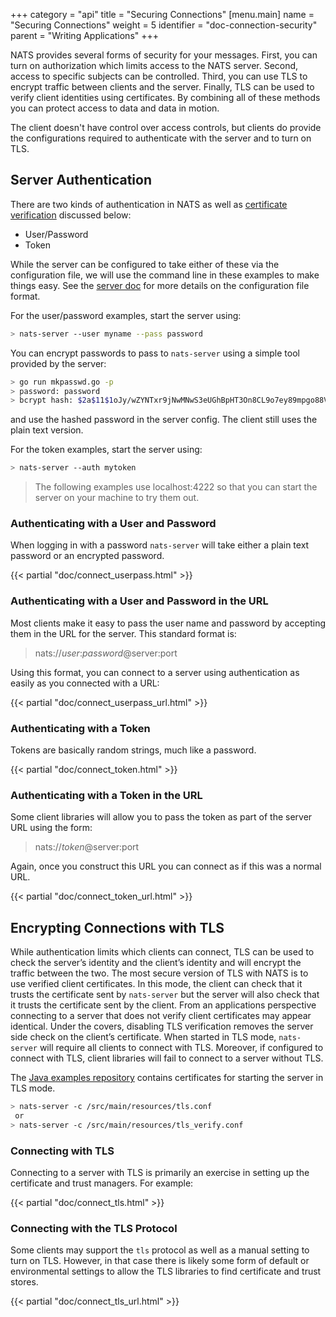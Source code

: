 +++
category = "api"
title = "Securing Connections"
[menu.main]
    name = "Securing Connections"
    weight = 5
    identifier = "doc-connection-security"
    parent = "Writing Applications"
+++

NATS provides several forms of security for your messages. First, you can turn on authorization which limits access to the NATS server. Second, access to specific subjects can be controlled. Third, you can use TLS to encrypt traffic between clients and the server. Finally, TLS can be used to verify client identities using certificates. By combining all of these methods you can protect access to data and data in motion.

The client doesn't have control over access controls, but clients do provide the configurations required to authenticate with the server and to turn on TLS.

## Server Authentication

There are two kinds of authentication in NATS as well as [certificate verification](#encrypting-connections-with-tls) discussed below:

* User/Password
* Token

While the server can be configured to take either of these via the configuration file, we will use the command line in these examples to make things easy. See the [server doc](/documentation/managing_the_server/authentication/) for more details on the configuration file format.

For the user/password examples, start the server using:

```sh
> nats-server --user myname --pass password
```

You can encrypt passwords to pass to `nats-server` using a simple tool provided by the server:

```sh
> go run mkpasswd.go -p
> password: password
> bcrypt hash: $2a$11$1oJy/wZYNTxr9jNwMNwS3eUGhBpHT3On8CL9o7ey89mpgo88VG6ba
```

and use the hashed password in the server config. The client still uses the plain text version.

For the token examples, start the server using:

```sh
> nats-server --auth mytoken
```

> The following examples use localhost:4222 so that you can start the server on your machine to try them out.

### Authenticating with a User and Password

When logging in with a password `nats-server` will take either a plain text password or an encrypted password.

{{< partial "doc/connect_userpass.html" >}}

### Authenticating with a User and Password in the URL

Most clients make it easy to pass the user name and password by accepting them in the URL for the server. This standard format is:

> nats://_user_:_password_@server:port

Using this format, you can connect to a server using authentication as easily as you connected with a URL:

{{< partial "doc/connect_userpass_url.html" >}}

### Authenticating with a Token

Tokens are basically random strings, much like a password.

{{< partial "doc/connect_token.html" >}}

### Authenticating with a Token in the URL

Some client libraries will allow you to pass the token as part of the server URL using the form:

> nats://_token_@server:port

Again, once you construct this URL you can connect as if this was a normal URL.

{{< partial "doc/connect_token_url.html" >}}

## Encrypting Connections with TLS

While authentication limits which clients can connect, TLS can be used to check the server’s identity and the client’s identity and will encrypt the traffic between the two. The most secure version of TLS with NATS is to use verified client certificates. In this mode, the client can check that it trusts the certificate sent by `nats-server` but the server will also check that it trusts the certificate sent by the client. From an applications perspective connecting to a server that does not verify client certificates may appear identical. Under the covers, disabling TLS verification removes the server side check on the client’s certificate. When started in TLS mode, `nats-server` will require all clients to connect with TLS. Moreover, if configured to connect with TLS, client libraries will fail to connect to a server without TLS.

The [Java examples repository](https://github.com/nats-io/java-nats-examples/tree/master/src/main/resources) contains certificates for starting the server in TLS mode.

```sh
> nats-server -c /src/main/resources/tls.conf
 or
> nats-server -c /src/main/resources/tls_verify.conf
```

### Connecting with TLS

Connecting to a server with TLS is primarily an exercise in setting up the certificate and trust managers. For example:

{{< partial "doc/connect_tls.html" >}}

### Connecting with the TLS Protocol

Some clients may support the `tls` protocol as well as a manual setting to turn on TLS. However, in that case there is likely some form of default or environmental settings to allow the TLS libraries to find certificate and trust stores.

{{< partial "doc/connect_tls_url.html" >}}
